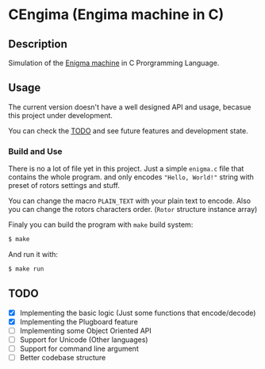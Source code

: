 # CEngima (Engima machine in C)

## Description

Simulation of the [Enigma machine](https://en.wikipedia.org/wiki/Enigma_machine) in C Prorgramming Language.

## Usage

The current version doesn't have a well designed API and usage, becasue this project under development.

You can check the [TODO](#todo) and see future features and development state.

### Build and Use

There is no a lot of file yet in this project. Just a simple `enigma.c` file that contains the whole program. and only encodes `"Hello, World!"` string with preset of rotors settings and stuff.

You can change the macro `PLAIN_TEXT` with your plain text to encode.
Also you can change the rotors characters order. (`Rotor` structure instance array)

Finaly you can build the program with `make` build system:

```bash
$ make
```

And run it with:

```bash
$ make run
```

<div id="todo">

## TODO

- [x] Implementing the basic logic (Just some functions that encode/decode)
- [x] Implementing the Plugboard feature
- [ ] Implementing some Object Oriented API
- [ ] Support for Unicode (Other languages)
- [ ] Support for command line argument
- [ ] Better codebase structure

</div>

